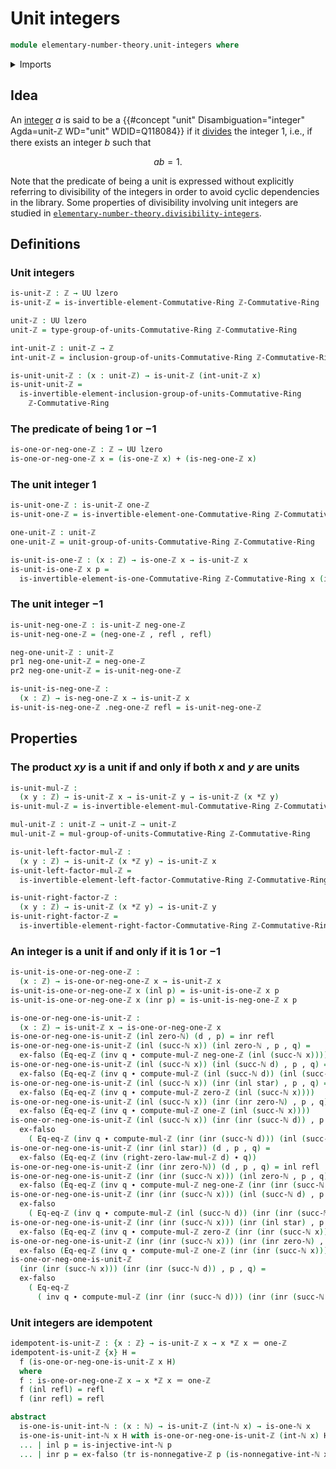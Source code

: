 # Unit integers

```agda
module elementary-number-theory.unit-integers where
```

<details><summary>Imports</summary>

```agda
open import commutative-algebra.groups-of-units-commutative-rings
open import commutative-algebra.invertible-elements-commutative-rings

open import elementary-number-theory.equality-integers
open import elementary-number-theory.integers
open import elementary-number-theory.multiplication-integers
open import elementary-number-theory.natural-numbers
open import elementary-number-theory.nonnegative-integers
open import elementary-number-theory.ring-of-integers

open import foundation.action-on-identifications-functions
open import foundation.coproduct-types
open import foundation.dependent-pair-types
open import foundation.empty-types
open import foundation.identity-types
open import foundation.transport-along-identifications
open import foundation.unit-type
open import foundation.universe-levels
```

</details>

## Idea

An [integer](elementary-number-theory.integers.md) $a$ is said to be a
{{#concept "unit" Disambiguation="integer" Agda=unit-ℤ  WD="unit" WDID=Q118084}}
if it [divides](elementary-number-theory.divisibility-integers.md) the integer
$1$, i.e., if there exists an integer $b$ such that

$$
ab=1.
$$

Note that the predicate of being a unit is expressed without explicitly
referring to divisibility of the integers in order to avoid cyclic dependencies
in the library. Some properties of divisibility involving unit integers are
studied in
[`elementary-number-theory.divisibility-integers`](elementary-number-theory.divisibility-integers.md`).

## Definitions

### Unit integers

```agda
is-unit-ℤ : ℤ → UU lzero
is-unit-ℤ = is-invertible-element-Commutative-Ring ℤ-Commutative-Ring

unit-ℤ : UU lzero
unit-ℤ = type-group-of-units-Commutative-Ring ℤ-Commutative-Ring

int-unit-ℤ : unit-ℤ → ℤ
int-unit-ℤ = inclusion-group-of-units-Commutative-Ring ℤ-Commutative-Ring

is-unit-unit-ℤ : (x : unit-ℤ) → is-unit-ℤ (int-unit-ℤ x)
is-unit-unit-ℤ =
  is-invertible-element-inclusion-group-of-units-Commutative-Ring
    ℤ-Commutative-Ring
```

### The predicate of being $1$ or $-1$

```agda
is-one-or-neg-one-ℤ : ℤ → UU lzero
is-one-or-neg-one-ℤ x = (is-one-ℤ x) + (is-neg-one-ℤ x)
```

### The unit integer $1$

```agda
is-unit-one-ℤ : is-unit-ℤ one-ℤ
is-unit-one-ℤ = is-invertible-element-one-Commutative-Ring ℤ-Commutative-Ring

one-unit-ℤ : unit-ℤ
one-unit-ℤ = unit-group-of-units-Commutative-Ring ℤ-Commutative-Ring

is-unit-is-one-ℤ : (x : ℤ) → is-one-ℤ x → is-unit-ℤ x
is-unit-is-one-ℤ x p =
  is-invertible-element-is-one-Commutative-Ring ℤ-Commutative-Ring x (inv p)
```

### The unit integer $-1$

```agda
is-unit-neg-one-ℤ : is-unit-ℤ neg-one-ℤ
is-unit-neg-one-ℤ = (neg-one-ℤ , refl , refl)

neg-one-unit-ℤ : unit-ℤ
pr1 neg-one-unit-ℤ = neg-one-ℤ
pr2 neg-one-unit-ℤ = is-unit-neg-one-ℤ

is-unit-is-neg-one-ℤ :
  (x : ℤ) → is-neg-one-ℤ x → is-unit-ℤ x
is-unit-is-neg-one-ℤ .neg-one-ℤ refl = is-unit-neg-one-ℤ
```

## Properties

### The product $xy$ is a unit if and only if both $x$ and $y$ are units

```agda
is-unit-mul-ℤ :
  (x y : ℤ) → is-unit-ℤ x → is-unit-ℤ y → is-unit-ℤ (x *ℤ y)
is-unit-mul-ℤ = is-invertible-element-mul-Commutative-Ring ℤ-Commutative-Ring

mul-unit-ℤ : unit-ℤ → unit-ℤ → unit-ℤ
mul-unit-ℤ = mul-group-of-units-Commutative-Ring ℤ-Commutative-Ring

is-unit-left-factor-mul-ℤ :
  (x y : ℤ) → is-unit-ℤ (x *ℤ y) → is-unit-ℤ x
is-unit-left-factor-mul-ℤ =
  is-invertible-element-left-factor-Commutative-Ring ℤ-Commutative-Ring

is-unit-right-factor-ℤ :
  (x y : ℤ) → is-unit-ℤ (x *ℤ y) → is-unit-ℤ y
is-unit-right-factor-ℤ =
  is-invertible-element-right-factor-Commutative-Ring ℤ-Commutative-Ring
```

### An integer is a unit if and only if it is $1$ or $-1$

```agda
is-unit-is-one-or-neg-one-ℤ :
  (x : ℤ) → is-one-or-neg-one-ℤ x → is-unit-ℤ x
is-unit-is-one-or-neg-one-ℤ x (inl p) = is-unit-is-one-ℤ x p
is-unit-is-one-or-neg-one-ℤ x (inr p) = is-unit-is-neg-one-ℤ x p

is-one-or-neg-one-is-unit-ℤ :
  (x : ℤ) → is-unit-ℤ x → is-one-or-neg-one-ℤ x
is-one-or-neg-one-is-unit-ℤ (inl zero-ℕ) (d , p) = inr refl
is-one-or-neg-one-is-unit-ℤ (inl (succ-ℕ x)) (inl zero-ℕ , p , q) =
  ex-falso (Eq-eq-ℤ (inv q ∙ compute-mul-ℤ neg-one-ℤ (inl (succ-ℕ x))))
is-one-or-neg-one-is-unit-ℤ (inl (succ-ℕ x)) (inl (succ-ℕ d) , p , q) =
  ex-falso (Eq-eq-ℤ (inv q ∙ compute-mul-ℤ (inl (succ-ℕ d)) (inl (succ-ℕ x))))
is-one-or-neg-one-is-unit-ℤ (inl (succ-ℕ x)) (inr (inl star) , p , q) =
  ex-falso (Eq-eq-ℤ (inv q ∙ compute-mul-ℤ zero-ℤ (inl (succ-ℕ x))))
is-one-or-neg-one-is-unit-ℤ (inl (succ-ℕ x)) (inr (inr zero-ℕ) , p , q) =
  ex-falso (Eq-eq-ℤ (inv q ∙ compute-mul-ℤ one-ℤ (inl (succ-ℕ x))))
is-one-or-neg-one-is-unit-ℤ (inl (succ-ℕ x)) (inr (inr (succ-ℕ d)) , p , q) =
  ex-falso
    ( Eq-eq-ℤ (inv q ∙ compute-mul-ℤ (inr (inr (succ-ℕ d))) (inl (succ-ℕ x))))
is-one-or-neg-one-is-unit-ℤ (inr (inl star)) (d , p , q) =
  ex-falso (Eq-eq-ℤ (inv (right-zero-law-mul-ℤ d) ∙ q))
is-one-or-neg-one-is-unit-ℤ (inr (inr zero-ℕ)) (d , p , q) = inl refl
is-one-or-neg-one-is-unit-ℤ (inr (inr (succ-ℕ x))) (inl zero-ℕ , p , q) =
  ex-falso (Eq-eq-ℤ (inv q ∙ compute-mul-ℤ neg-one-ℤ (inr (inr (succ-ℕ x)))))
is-one-or-neg-one-is-unit-ℤ (inr (inr (succ-ℕ x))) (inl (succ-ℕ d) , p , q) =
  ex-falso
    ( Eq-eq-ℤ (inv q ∙ compute-mul-ℤ (inl (succ-ℕ d)) (inr (inr (succ-ℕ x)))))
is-one-or-neg-one-is-unit-ℤ (inr (inr (succ-ℕ x))) (inr (inl star) , p , q) =
  ex-falso (Eq-eq-ℤ (inv q ∙ compute-mul-ℤ zero-ℤ (inr (inr (succ-ℕ x)))))
is-one-or-neg-one-is-unit-ℤ (inr (inr (succ-ℕ x))) (inr (inr zero-ℕ) , p , q) =
  ex-falso (Eq-eq-ℤ (inv q ∙ compute-mul-ℤ one-ℤ (inr (inr (succ-ℕ x)))))
is-one-or-neg-one-is-unit-ℤ
  (inr (inr (succ-ℕ x))) (inr (inr (succ-ℕ d)) , p , q) =
  ex-falso
    ( Eq-eq-ℤ
      ( inv q ∙ compute-mul-ℤ (inr (inr (succ-ℕ d))) (inr (inr (succ-ℕ x)))))
```

### Unit integers are idempotent

```agda
idempotent-is-unit-ℤ : {x : ℤ} → is-unit-ℤ x → x *ℤ x ＝ one-ℤ
idempotent-is-unit-ℤ {x} H =
  f (is-one-or-neg-one-is-unit-ℤ x H)
  where
  f : is-one-or-neg-one-ℤ x → x *ℤ x ＝ one-ℤ
  f (inl refl) = refl
  f (inr refl) = refl

abstract
  is-one-is-unit-int-ℕ : (x : ℕ) → is-unit-ℤ (int-ℕ x) → is-one-ℕ x
  is-one-is-unit-int-ℕ x H with is-one-or-neg-one-is-unit-ℤ (int-ℕ x) H
  ... | inl p = is-injective-int-ℕ p
  ... | inr p = ex-falso (tr is-nonnegative-ℤ p (is-nonnegative-int-ℕ x))
```
